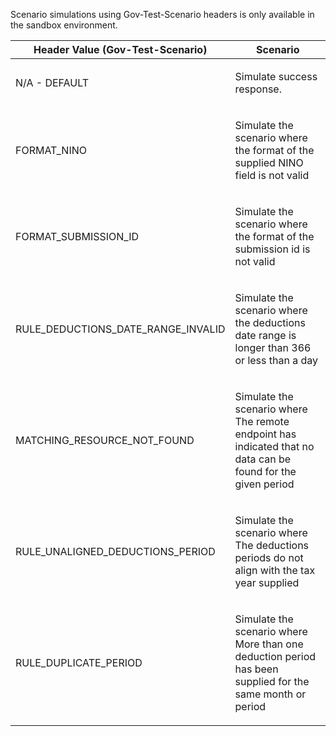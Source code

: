 <p>Scenario simulations using Gov-Test-Scenario headers is only available in the sandbox environment.</p>
<table>
    <thead>
        <tr>
            <th>Header Value (Gov-Test-Scenario)</th>
            <th>Scenario</th>
        </tr>
    </thead>
    <tbody>
        <tr>
            <td><p>N/A - DEFAULT</p></td>
            <td><p>Simulate success response.</p></td>
        </tr>
        <tr>
            <td><p>FORMAT_NINO</p></td>
            <td><p>Simulate the scenario where the format of the supplied NINO field is not valid</p></td>
        </tr>
        <tr>    
            <td><p>FORMAT_SUBMISSION_ID</p></td>
            <td><p>Simulate the scenario where the format of the  submission id is not valid</p></td>
        </tr>
        <tr>
            <td><p>RULE_DEDUCTIONS_DATE_RANGE_INVALID</p></td>
            <td><p>Simulate the scenario where the deductions date range is longer than 366 or less than a day</p></td>
        </tr>
        <tr>
            <td><p>MATCHING_RESOURCE_NOT_FOUND</p></td>
            <td><p>Simulate the scenario where The remote endpoint has indicated that no data can be found for the given period</p></td>
        </tr>
        <tr>
            <td><p>RULE_UNALIGNED_DEDUCTIONS_PERIOD</p></td>
            <td><p>Simulate the scenario where The deductions periods do not align with the tax year supplied</p></td>
        </tr>                
        <tr>
            <td><p>RULE_DUPLICATE_PERIOD</p></td>
            <td><p>Simulate the scenario where More than one deduction period has been supplied for the same month or period</p></td>
        </tr>
   </tbody>
</table>
